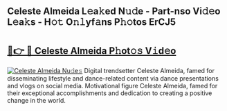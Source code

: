 ## Celeste Almeida L𝚎a𝚔ed N𝚞𝚍e - Part-nso Vi𝚍𝚎o L𝚎a𝚔s - H𝚘𝚝 O𝚗𝚕yf𝚊ns P𝚑𝚘tos ErCJ5

# <h2><a href="http://kfcrwq4.oniu.top/?m=Celeste+Almeida">🔗👉 🔴 Celeste Almeida P𝚑ot𝚘𝚜 V𝚒d𝚎o</a></h2>

[![Celeste Almeida Nu𝚍e𝚜](https://i.imgur.com/0qMVB7G.gif)](http://kfcrwq4.oniu.top/?m=Celeste+Almeida)
Digital trendsetter Celeste Almeida, famed for disseminating lifestyle and dance-related content via dance presentations and vlogs on social media. Motivational figure Celeste Almeida, famed for their exceptional accomplishments and dedication to creating a positive change in the world.  
